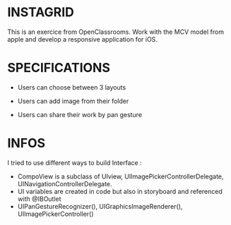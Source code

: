 # INSTAGRID

This is an exercice from OpenClassrooms.
Work with the MCV model from apple and develop a responsive application for iOS.

# SPECIFICATIONS

- Users can choose between 3 layouts

- Users can add image from their  folder

- Users can share their work by pan gesture

# INFOS

I tried to use different ways to build Interface :
- CompoView is a subclass of UIview, UIImagePickerControllerDelegate, UINavigationControllerDelegate.
- UI variables are created in code but also in storyboard and referenced with @IBOutlet 
- UIPanGestureRecognizer(), UIGraphicsImageRenderer(), UIImagePickerController()

